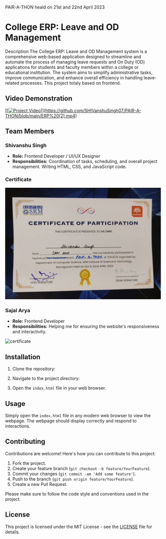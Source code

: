 PAIR-A-THON 
heald on 21st and 22nd April 2023

<h1>College ERP: Leave and OD Management</h1>

Description
The College ERP: Leave and OD Management system is a comprehensive web-based application designed to streamline and automate the process of managing leave requests and On Duty (OD) applications for students and faculty members within a college or educational institution. The system aims to simplify administrative tasks, improve communication, and enhance overall efficiency in handling leave-related processes.
This project totaly based on frontend.

## Video Demonstration
[[[![Project Video](http://img.youtube.com/vi/YOUR_VIDEO_ID_HERE/0.jpg)]](https://github.com/SHIVanshuSingh07/PAIR-A-THON/blob/main/ERP%20(2).mp4)](https://github.com/SHIVanshuSingh07/PAIR-A-THON/blob/main/ERP%20(2).mp4)

## Team Members

### Shivanshu Singh
- **Role:** Frontend Developer / UI/UX Designer
- **Responsibilities:** Coordination of tasks, scheduling, and overall project management. Writing HTML, CSS, and JavaScript code.
### Certificate
<img src="PAIR-A-THON.jpg">

### Sajal Arya
- **Role:** Frontend Developer
- **Responsibilities:** Helping me for ensuring the website's responsiveness and interactivity.
<img src="" alt="certificate">

## Installation

1. Clone the repository:

2. Navigate to the project directory:


3. Open the `index.html` file in your web browser.

## Usage

Simply open the `index.html` file in any modern web browser to view the webpage. The webpage should display correctly and respond to interactions.

## Contributing

Contributions are welcome! Here's how you can contribute to this project:

1. Fork the project.
2. Create your feature branch (`git checkout -b feature/YourFeature`).
3. Commit your changes (`git commit -am 'Add some feature'`).
4. Push to the branch (`git push origin feature/YourFeature`).
5. Create a new Pull Request.

Please make sure to follow the code style and conventions used in the project.


## License

This project is licensed under the MIT License - see the [LICENSE](LICENSE) file for details.
